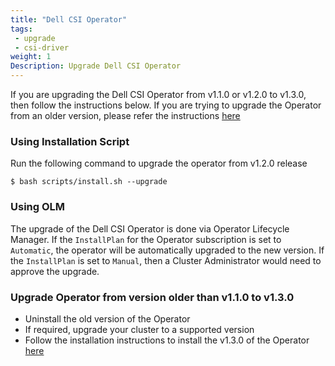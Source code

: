 ```yaml
---
title: "Dell CSI Operator"
tags:
 - upgrade
 - csi-driver
weight: 1
Description: Upgrade Dell CSI Operator
---
```


If you are upgrading the Dell CSI Operator from v1.1.0 or v1.2.0 to v1.3.0, then follow the instructions below. If you are trying to upgrade the Operator from an older version, please refer the instructions [here](#upgrade-operator-from-version-older-than-v110-to-v130)

### Using Installation Script
Run the following command to upgrade the operator from v1.2.0 release
```
$ bash scripts/install.sh --upgrade
```

### Using OLM
The upgrade of the Dell CSI Operator is done via Operator Lifecycle Manager.
If the `InstallPlan` for the Operator subscription is set to `Automatic`, the operator will be automatically upgraded to the new version. If the `InstallPlan` is set to `Manual`, then a Cluster Administrator would need to approve the upgrade.

### Upgrade Operator from version older than v1.1.0 to v1.3.0

* Uninstall the old version of the Operator
* If required, upgrade your cluster to a supported version
* Follow the installation instructions to install the v1.3.0 of the Operator [here](../../../installation/operator)
